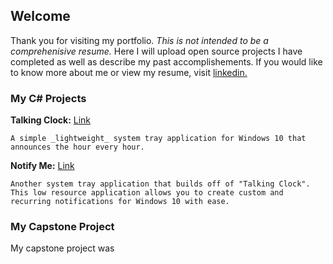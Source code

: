 ## Welcome

Thank you for visiting my portfolio. _This is not intended to be a comprehenisive resume._ Here I will upload open source projects I have completed as well as describe my past accomplishements. If you would like to know more about me or view my resume, visit [linkedin.](https://www.linkedin.com/in/joshglenen/)

### My C# Projects

**Talking Clock:** [Link](https://github.com/joshglenen/2017-Projects/blob/master/Talk_Clk_Portable.zip)
  
`A simple _lightweight_ system tray application for Windows 10 that announces the hour every hour.`

**Notify Me:** [Link](https://example.com)

`Another system tray application that builds off of "Talking Clock". This low resource application allows you to create custom and       recurring notifications for Windows 10 with ease.`


### My Capstone Project

My capstone project was


